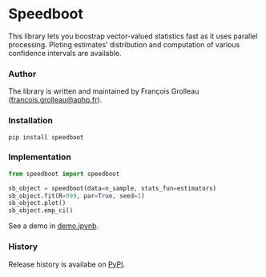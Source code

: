 # Speedboot
This library lets you boostrap vector-valued statistics fast as it uses parallel processing. Ploting estimates' distribution and computation of various confidence intervals are available. 

### Author
The library is written and maintained by François Grolleau (francois.grolleau@aphp.fr).

### Installation
```
pip install speedboot
```

### Implementation
```python
from speedboot import speedboot

sb_object = speedboot(data=n_sample, stats_fun=estimators)
sb_object.fit(R=999, par=True, seed=1)
sb_object.plot()
sb_object.emp_ci()
```
See a demo in <a href="https://github.com/fcgrolleau/speedboot/blob/main/speedboot/demo.ipynb">demo.ipynb</a>.

### History
Release history is availabe on <a href="https://pypi.org/project/speedboot/">PyPI</a>.
